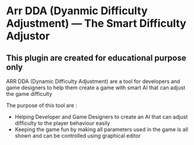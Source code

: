 # Arr DDA (Dyanmic Difficulty Adjustment) — The Smart Difficulty Adjustor

## __This plugin are created for educational purpose only__

ARR DDA (Dynamic Difficulty Adjustment) are a tool for developers and game designers to help them create a game with smart AI that can adjust the game difficulty

The purpose of this tool are :

* Helping Developer and Game Designers to create an AI that can adjust difficulty to the player behaviour easily
* Keeping the game fun by making all parameters used in the game is all shown and can be controlled using graphical editor
